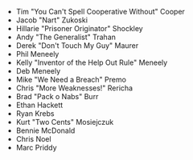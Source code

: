   * Tim "You Can't Spell Cooperative Without" Cooper
  * Jacob "Nart" Zukoski
  * Hillarie "Prisoner Originator" Shockley
  * Andy "The Generalist" Trahan
  * Derek "Don't Touch My Guy" Maurer
  * Phil Meneely
  * Kelly "Inventor of the Help Out Rule" Meneely
  * Deb Meneely
  * Mike "We Need a Breach" Premo
  * Chris "More Weaknesses!" Rericha
  * Brad "Pack o Nabs" Burr
  * Ethan Hackett
  * Ryan Krebs
  * Kurt "Two Cents" Mosiejczuk
  * Bennie McDonald
  * Chris Noel
  * Marc Priddy
